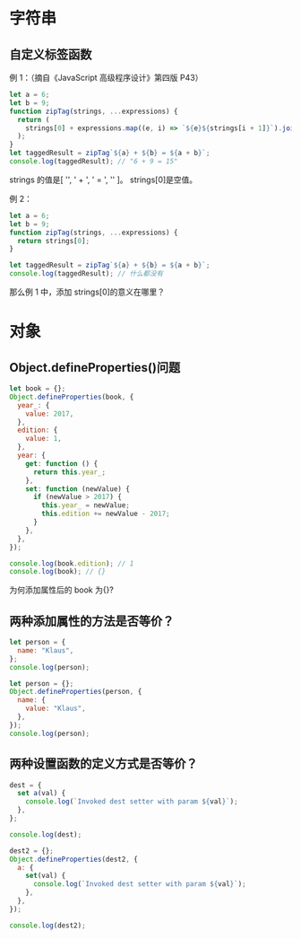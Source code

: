 # 字符串

## 自定义标签函数

例 1：（摘自《JavaScript 高级程序设计》第四版 P43）

```javascript
let a = 6;
let b = 9;
function zipTag(strings, ...expressions) {
  return (
    strings[0] + expressions.map((e, i) => `${e}${strings[i + 1]}`).join("")
  );
}
let taggedResult = zipTag`${a} + ${b} = ${a + b}`;
console.log(taggedResult); // "6 + 9 = 15"
```

strings 的值是[ '', ' + ', ' = ', '' ]。
strings[0]是空值。

例 2：

```javascript
let a = 6;
let b = 9;
function zipTag(strings, ...expressions) {
  return strings[0];
}

let taggedResult = zipTag`${a} + ${b} = ${a + b}`;
console.log(taggedResult); // 什么都没有
```

那么例 1 中，添加 strings[0]的意义在哪里？

# 对象

## Object.defineProperties()问题

```javascript
let book = {};
Object.defineProperties(book, {
  year_: {
    value: 2017,
  },
  edition: {
    value: 1,
  },
  year: {
    get: function () {
      return this.year_;
    },
    set: function (newValue) {
      if (newValue > 2017) {
        this.year_ = newValue;
        this.edition += newValue - 2017;
      }
    },
  },
});

console.log(book.edition); // 1
console.log(book); // {}
```

为何添加属性后的 book 为{}?

## 两种添加属性的方法是否等价？

```javascript
let person = {
  name: "Klaus",
};
console.log(person);
```

```javascript
let person = {};
Object.defineProperties(person, {
  name: {
    value: "Klaus",
  },
});
console.log(person);
```

## 两种设置函数的定义方式是否等价？
```javascript
dest = {
  set a(val) {
    console.log(`Invoked dest setter with param ${val}`);
  },
};

console.log(dest);
```

```javascript
dest2 = {};
Object.defineProperties(dest2, {
  a: {
    set(val) {
      console.log(`Invoked dest setter with param ${val}`);
    },
  },
});

console.log(dest2);
```